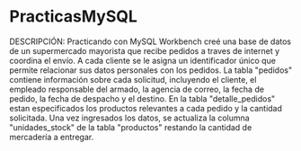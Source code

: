 # PracticasMySQL

DESCRIPCIÓN:
Practicando con MySQL Workbench creé una base de datos de un supermercado mayorista que recibe pedidos a traves de internet y coordina el envío. A cada cliente se le asigna un identificador único que permite relacionar sus datos personales con los pedidos.
La tabla "pedidos" contiene información sobre cada solicitud, incluyendo el cliente, el empleado responsable del armado, la agencia de correo, la fecha de pedido, la fecha de despacho y el destino.
En la tabla "detalle_pedidos" estan especificados los productos relevantes a cada pedido y la cantidad solicitada. Una vez ingresados los datos, se actualiza la columna "unidades_stock" de la tabla "productos" restando la cantidad de mercadería a entregar.
